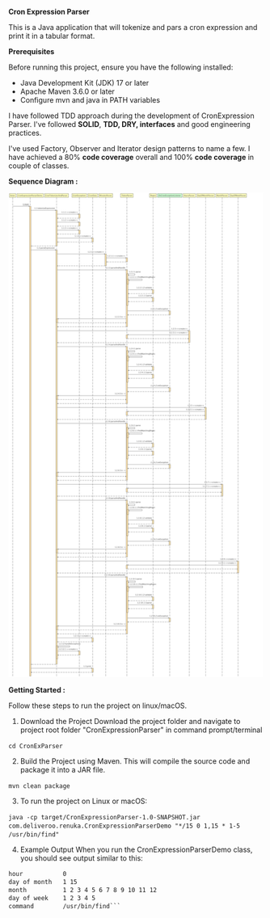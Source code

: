**Cron Expression Parser**

This is a Java application that will tokenize and pars a cron expression and print it in a tabular format.

**Prerequisites**

Before running this project, ensure you have the following installed:

* Java Development Kit (JDK) 17 or later
* Apache Maven 3.6.0 or later
* Configure mvn and java in PATH variables


I have followed TDD approach during the development of CronExpression Parser.
I've followed **SOLID**, **TDD, DRY, interfaces** and good engineering practices.

I've used Factory, Observer and Iterator design patterns to name a few. I have achieved a 80% **code coverage** overall and 100% **code coverage** in couple of classes.

****Sequence Diagram :****

![Sequence Diagram](CronExpressionParserDemoSD.jpg)


**Getting Started :**

Follow these steps to run the project on linux/macOS.

1. Download the Project
   Download the project folder and navigate to project root folder "CronExpressionParser" in command prompt/terminal

`cd CronExParser`

2. Build the Project using Maven. This will compile the source code and package it into a JAR file.

```mvn clean package```

3. To run the project on Linux or macOS:

```java -cp target/CronExpressionParser-1.0-SNAPSHOT.jar com.deliveroo.renuka.CronExpressionParserDemo "*/15 0 1,15 * 1-5 /usr/bin/find"```

4. Example Output
   When you run the CronExpressionParserDemo class, you should see output similar to this:

```minute         0 15 30 45
hour           0
day of month   1 15
month          1 2 3 4 5 6 7 8 9 10 11 12
day of week    1 2 3 4 5
command        /usr/bin/find```



